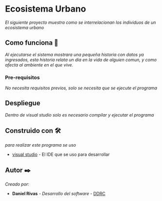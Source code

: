 # Ecosistema Urbano

_El siguiente proyecto muestra como se interrelacionan los individuos de un ecosistema urbano_

## Como funciona 🚀

_Al ejecutarse el sistema mostrara una pequeña historia con datos ya ingresados, esta historia relata un dia en la vida de alguien comun, y como afecta al ambiente en el que vive._


### Pre-requisitos 

_No necesita requisitos previos, solo se necesita que se ejecute el programa_


## Despliegue 

_Dentro de visual studio solo es necesario compilar y ejecutar el programa_

## Construido con 🛠️

_para realizar este programa se uso_

* [visual studio](https://visualstudio.microsoft.com/es/) - El IDE que se uso para desarrollar


## Autor ✒️
_Creado por:_
* **Daniel Rivas** - *Desarrollo del software* - [DDRC](https://github.com/DDRC)
 
